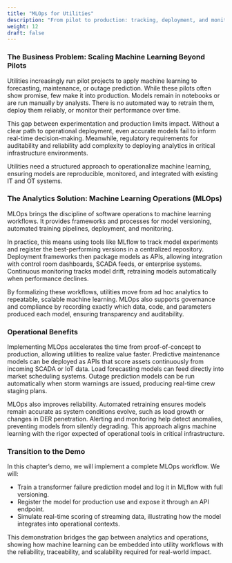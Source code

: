 ```yaml
---
title: "MLOps for Utilities"
description: "From pilot to production: tracking, deployment, and monitoring of models."
weight: 12
draft: false
---
```


### The Business Problem: Scaling Machine Learning Beyond Pilots

Utilities increasingly run pilot projects to apply machine learning to forecasting, maintenance, or outage prediction. While these pilots often show promise, few make it into production. Models remain in notebooks or are run manually by analysts. There is no automated way to retrain them, deploy them reliably, or monitor their performance over time.

This gap between experimentation and production limits impact. Without a clear path to operational deployment, even accurate models fail to inform real-time decision-making. Meanwhile, regulatory requirements for auditability and reliability add complexity to deploying analytics in critical infrastructure environments.

Utilities need a structured approach to operationalize machine learning, ensuring models are reproducible, monitored, and integrated with existing IT and OT systems.

### The Analytics Solution: Machine Learning Operations (MLOps)

MLOps brings the discipline of software operations to machine learning workflows. It provides frameworks and processes for model versioning, automated training pipelines, deployment, and monitoring.

In practice, this means using tools like MLflow to track model experiments and register the best-performing versions in a centralized repository. Deployment frameworks then package models as APIs, allowing integration with control room dashboards, SCADA feeds, or enterprise systems. Continuous monitoring tracks model drift, retraining models automatically when performance declines.

By formalizing these workflows, utilities move from ad hoc analytics to repeatable, scalable machine learning. MLOps also supports governance and compliance by recording exactly which data, code, and parameters produced each model, ensuring transparency and auditability.

### Operational Benefits

Implementing MLOps accelerates the time from proof-of-concept to production, allowing utilities to realize value faster. Predictive maintenance models can be deployed as APIs that score assets continuously from incoming SCADA or IoT data. Load forecasting models can feed directly into market scheduling systems. Outage prediction models can be run automatically when storm warnings are issued, producing real-time crew staging plans.

MLOps also improves reliability. Automated retraining ensures models remain accurate as system conditions evolve, such as load growth or changes in DER penetration. Alerting and monitoring help detect anomalies, preventing models from silently degrading. This approach aligns machine learning with the rigor expected of operational tools in critical infrastructure.

### Transition to the Demo

In this chapter’s demo, we will implement a complete MLOps workflow. We will:

* Train a transformer failure prediction model and log it in MLflow with full versioning.
* Register the model for production use and expose it through an API endpoint.
* Simulate real-time scoring of streaming data, illustrating how the model integrates into operational contexts.

This demonstration bridges the gap between analytics and operations, showing how machine learning can be embedded into utility workflows with the reliability, traceability, and scalability required for real-world impact.

